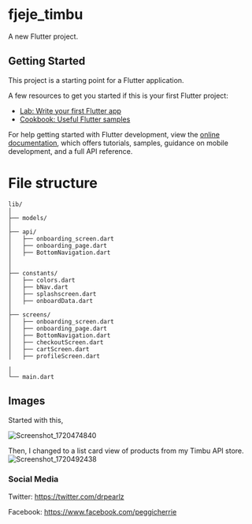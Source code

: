 # fjeje_timbu

A new Flutter project.

## Getting Started

This project is a starting point for a Flutter application.

A few resources to get you started if this is your first Flutter project:

- [Lab: Write your first Flutter app](https://docs.flutter.dev/get-started/codelab)
- [Cookbook: Useful Flutter samples](https://docs.flutter.dev/cookbook)

For help getting started with Flutter development, view the
[online documentation](https://docs.flutter.dev/), which offers tutorials,
samples, guidance on mobile development, and a full API reference.

# File structure

```
lib/
│
├── models/
│
├── api/
│   ├── onboarding_screen.dart
│   ├── onboarding_page.dart
│   ├── BottomNavigation.dart
│
│
├── constants/
│   ├── colors.dart
│   ├── bNav.dart
│   ├── splashscreen.dart
│   ├── onboardData.dart
│
├── screens/
│   ├── onboarding_screen.dart
│   ├── onboarding_page.dart
│   ├── BottomNavigation.dart
│   ├── checkoutScreen.dart
│   ├── cartScreen.dart
│   ├── profileScreen.dart

│
└── main.dart

```

## Images
Started with this,

![Screenshot_1720474840](https://github.com/jGraphics/fjeje-timbu/assets/89115888/939bb52f-e57f-478b-b246-ed4d8a94e3a3)

Then, I changed to a list card view of products from my Timbu API store.
![Screenshot_1720492438](https://github.com/jGraphics/fjeje-timbu/assets/89115888/b7b354ae-1e11-43bf-b503-2b6e039161a2)

### Social Media

Twitter: <https://twitter.com/drpearlz>

Facebook: <https://www.facebook.com/peggicherrie>
